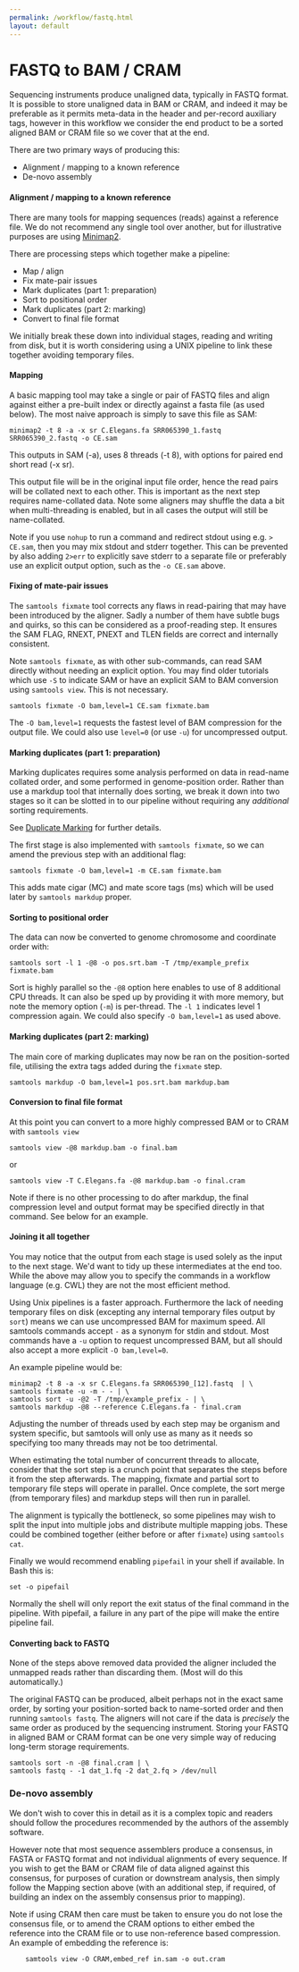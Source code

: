 ```yaml
---
permalink: /workflow/fastq.html
layout: default
---
```


# FASTQ to BAM / CRAM

Sequencing instruments produce unaligned data, typically in FASTQ
format.  It is possible to store unaligned data in BAM or CRAM, and
indeed it may be preferable as it permits meta-data in the header and
per-record auxiliary tags, however in this workflow we consider the
end product to be a sorted aligned BAM or CRAM file so we cover that
at the end.

There are two primary ways of producing this:

* Alignment / mapping to a known reference
* De-novo assembly

#### Alignment / mapping to a known reference

There are many tools for mapping sequences (reads) against a reference
file.  We do not recommend any single tool over another, but for
illustrative purposes are using [Minimap2](https://github.com/lh3/minimap2).

There are processing steps which together make a pipeline:

* Map / align
* Fix mate-pair issues
* Mark duplicates (part 1: preparation)
* Sort to positional order
* Mark duplicates (part 2: marking)
* Convert to final file format

We initially break these down into individual stages, reading and
writing from disk, but it is worth considering using a UNIX pipeline
to link these together avoiding temporary files.

#### Mapping

A basic mapping tool may take a single or pair of FASTQ files and
align against either a pre-built index or directly against a fasta file
(as used below).  The most naive approach is simply to save this file
as SAM:

    minimap2 -t 8 -a -x sr C.Elegans.fa SRR065390_1.fastq SRR065390_2.fastq -o CE.sam

This outputs in SAM (-a), uses 8 threads (-t 8), with options for
paired end short read (-x sr).

This output file will be in the original input file order, hence the
read pairs will be collated next to each other.  This is important as
the next step requires name-collated data.
Note some aligners may shuffle the data a bit when multi-threading is
enabled, but in all cases the output will still be name-collated.

Note if you use `nohup` to run a command and redirect stdout using
e.g. `> CE.sam`, then you may mix stdout and stderr together.  This
can be prevented by also adding `2>err` to explicitly save stderr to a
separate file or preferably use an explicit output option, such as the
`-o CE.sam` above.

#### Fixing of mate-pair issues

The `samtools fixmate` tool corrects any flaws in read-pairing that
may have been introduced by the aligner.  Sadly a number of them have
subtle bugs and quirks, so this can be considered as a proof-reading
step.  It ensures the SAM FLAG, RNEXT, PNEXT and TLEN fields are
correct and internally consistent.

Note `samtools fixmate`, as with other sub-commands, can read SAM
directly without needing an explicit option.  You may find older
tutorials which use `-S` to indicate SAM or have an explicit SAM to
BAM conversion using `samtools view`.  This is not necessary.

    samtools fixmate -O bam,level=1 CE.sam fixmate.bam

The `-O bam,level=1` requests the fastest level of BAM compression
for the output file.  We could also use `level=0` (or use `-u`) for
uncompressed output.

#### Marking duplicates (part 1: preparation)

Marking duplicates requires some analysis performed on data in
read-name collated order, and some performed in genome-position
order.  Rather than use a markdup tool that internally does sorting,
we break it down into two stages so it can be slotted in to our
pipeline without requiring any *additional* sorting requirements.

See [Duplicate Marking](algorithms/duplicate.html) for further details.

The first stage is also implemented with `samtools fixmate`, so we can
amend the previous step with an additional flag:

    samtools fixmate -O bam,level=1 -m CE.sam fixmate.bam

This adds mate cigar (MC) and mate score tags (ms) which will be used
later by `samtools markdup` proper.

#### Sorting to positional order

The data can now be converted to genome chromosome and coordinate
order with:

    samtools sort -l 1 -@8 -o pos.srt.bam -T /tmp/example_prefix fixmate.bam

Sort is highly parallel so the `-@8` option here enables to use of 8
additional CPU threads.  It can also be sped up by providing it with
more memory, but note the memory option (`-m`) is per-thread.  The `-l
1` indicates level 1 compression again.  We could also specify `-O
bam,level=1` as used above.

#### Marking duplicates (part 2: marking)

The main core of marking duplicates may now be ran on the
position-sorted file, utilising the extra tags added during the
`fixmate` step.

    samtools markdup -O bam,level=1 pos.srt.bam markdup.bam

#### Conversion to final file format

At this point you can convert to a more highly compressed BAM or to
CRAM with `samtools view`

    samtools view -@8 markdup.bam -o final.bam

or

    samtools view -T C.Elegans.fa -@8 markdup.bam -o final.cram

Note if there is no other processing to do after markdup, the final
compression level and output format may be specified directly in that
command.  See below for an example.

#### Joining it all together

You may notice that the output from each stage is used solely as the
input to the next stage.  We'd want to tidy up these intermediates at
the end too.  While the above may allow you to specify the commands in
a workflow language (e.g. CWL) they are not the most efficient method.

Using Unix pipelines is a faster approach.  Furthermore the lack of
needing temporary files on disk (excepting any internal temporary
files output by `sort`) means we can use uncompressed BAM for maximum
speed.  All samtools commands accept `-` as a synonym for stdin and stdout.
Most commands have a `-u` option to request uncompressed BAM,
but all should also accept a more explicit `-O bam,level=0`.

An example pipeline would be:

    minimap2 -t 8 -a -x sr C.Elegans.fa SRR065390_[12].fastq  | \
    samtools fixmate -u -m - - | \
    samtools sort -u -@2 -T /tmp/example_prefix - | \
    samtools markdup -@8 --reference C.Elegans.fa - final.cram

Adjusting the number of threads used by each step may be organism and
system specific, but samtools will only use as many as it needs so
specifying too many threads may not be too detrimental.

When estimating the total number of concurrent threads to allocate,
consider that the sort step is a crunch point that separates the steps
before it from the step afterwards.  The mapping, fixmate and partial
sort to temporary file steps will operate in parallel.  Once complete,
the sort merge (from temporary files) and markdup steps will then run
in parallel.

The alignment is typically the bottleneck, so some pipelines may wish
to split the input into multiple jobs and distribute multiple mapping
jobs.  These could be combined together (either before or after
`fixmate`) using `samtools cat`.

Finally we would recommend enabling `pipefail` in your shell if
available.  In Bash this is:

    set -o pipefail

Normally the shell will only report the exit status of the final
command in the pipeline.  With pipefail, a failure in any part of the
pipe will make the entire pipeline fail.

#### Converting back to FASTQ

None of the steps above removed data provided the aligner included the
unmapped reads rather than discarding them.  (Most will do this
automatically.)

The original FASTQ can be produced, albeit perhaps not in the exact
same order, by sorting your position-sorted back to name-sorted order
and then running `samtools fastq`.  The aligners will not care if the
data is *precisely* the same order as produced by the sequencing
instrument.   Storing your FASTQ in aligned BAM or CRAM format can be
one very simple way of reducing long-term storage requirements.

    samtools sort -n -@8 final.cram | \
    samtools fastq - -1 dat_1.fq -2 dat_2.fq > /dev/null

### De-novo assembly

We don't wish to cover this in detail as it is a complex topic and
readers should follow the procedures recommended by the authors of the
assembly software.

However note that most sequence assemblers produce a consensus, in
FASTA or FASTQ format and not individual alignments of every sequence.
If you wish to get the BAM or CRAM file of data aligned against this
consensus, for purposes of curation or downstream analysis, then
simply follow the Mapping section above (with an additional step, if
required, of building an index on the assembly consensus prior to
mapping).

Note if using CRAM then care must be taken to ensure you do not lose
the consensus file, or to amend the CRAM options to either embed the
reference into the CRAM file or to use non-reference based
compression.  An example of embedding the reference is:

        samtools view -O CRAM,embed_ref in.sam -o out.cram



